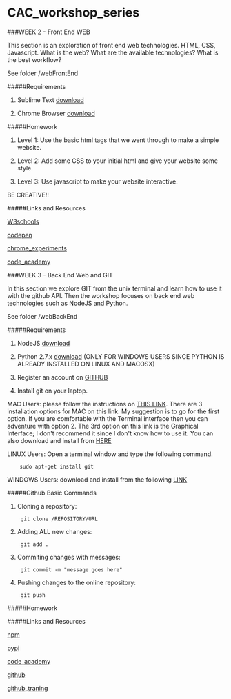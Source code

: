# CAC_workshop_series

###WEEK 2 - Front End WEB

This section is an exploration of front end web technologies. HTML, CSS, Javascript. What is the web? What are the available technologies? What is the best workflow?

See folder /webFrontEnd

#####Requirements

1. Sublime Text [download]("www.sublimetext.com/")

2. Chrome Browser [download]("www.google.com/chrome/browser")

#####Homework

1. Level 1: Use the basic html tags that we went through to make a simple website.

2. Level 2: Add some CSS to your initial html and give your website some style.

3. Level 3: Use javascript to make your website interactive. 

BE CREATIVE!!

#####Links and Resources

[W3schools]("www.w3school.com/")

[codepen]("www.codepen.io/")

[chrome_experiments]("www.chromeexperiments.com")

[code_academy]("www.codeacademy.com")


###WEEK 3 - Back End Web and GIT

In this section we explore GIT from the unix terminal and learn how to use it with the github API. Then the workshop focuses on back end web technologies such as NodeJS and Python. 

See folder /webBackEnd

#####Requirements

1. NodeJS [download]("nodejs.org/")

2. Python 2.7.x [download]("www.python.org/downloads") (ONLY FOR WINDOWS USERS SINCE PYTHON IS ALREADY INSTALLED ON LINUX AND MACOSX)

3. Register an account on [GITHUB]("www.github.com")

4. Install git on your laptop.

MAC Users: please follow the instructions on [THIS LINK]("www.alvinalexander.com/mac-os-x/how-install-git-mac-os-x-osx"). There are 3 installation options for MAC on this link. My suggestion is to go for the first option. If you are comfortable with the Terminal interface then you can adventure with option 2. The 3rd option on this link is the Graphical Interface; I don't recommend it since I don't know how to use it. You can also download and install from [HERE]("git-scm.com/download/mac")

LINUX Users: Open a terminal window and type the following command.

		sudo apt-get install git

WINDOWS Users: download and install from the following [LINK]("git-scm.com/download/win")

#####Github Basic Commands

1. Cloning a repository:

		git clone /REPOSITORY/URL

2. Adding ALL new changes:

		git add .

3. Commiting changes with messages:

		git commit -m "message goes here"

4. Pushing changes to the online repository:

		git push


#####Homework


#####Links and Resources

[npm]("www.npmjs.com/")

[pypi]("pypi.python.org/pyp") 

[code_academy]("www.codeacademy.com")

[github]("github.com/")

[github_traning]("training.github.com/")